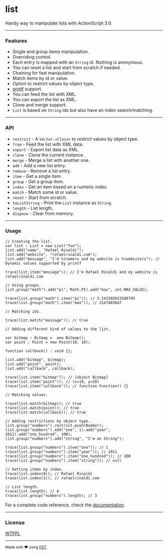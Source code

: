 [asdoc]: http://rafaelrinaldi.github.com/list/asdoc
[license]: https://github.com/rafaelrinaldi/list/raw/master/license.txt
[printf]: https://github.com/arthur-debert/printf-as3
[fdt]: http://fdt.powerflasher.com

# list
Handy way to manipulate lists with ActionScript 3.0.

---
### Features
- Single and group items manipulation.
- Overriding control.
- Each entry is mapped with an `String` id. Nothing is anonymous.
- You can reset a list and start from scratch if needed.
- Chaining for fast manipulation.
- Match items by id or value.
- Option to restrict values by object type.
- [printf][printf] support.
- You can feed the list with XML.
- You can export the list as XML.
- Clone and merge support.
- `List` is based on `String` ids but also have an index search/matching.

---
### API
- `restrict` - A `Vector.<Class>` to restrict values by object type.
- `from` - Feed the list with XML data.
- `export` - Export list data as XML.
- `clone` - Clone the current instance.
- `merge` - Merge a list with another one.
- `add` - Add a new list entry.
- `remove` - Remove a list entry.
- `item` - Get a single item.
- `group` - Get a group item.
- `index` - Get an item based on a numeric index.
- `match` - Match some id or value.
- `reset` - Start from scratch.
- `toListString` - Print the `List` instance as `String`.
- `length` - List length.
- `dispose` - Clear from memory.

---
### Usage

	// Creating the list.
	var list : List = new List("foo");
	list.add("name", "Rafael Rinaldi");
	list.add("website", "rafaelrinaldi.com");
	list.add("message", "I'm %(name)s and my website is %(website)s"); // Dynamic values supported by printf
	
	trace(list.item("message")); // I'm Rafael Rinaldi and my website is rafaelrinaldi.com
	
	// Using groups.
	list.group("math").add("pi", Math.PI).add("max", int.MAX_VALUE);
	
	trace(list.group("math").item("pi")); // 3.141592653589793
	trace(list.group("math").item("max")); // 2147483647
	
	// Matching ids.
	
	trace(list.match("message")); // true
	
	// Adding different kind of values to the list.
	
	var bitmap : Bitmap =  new Bitmap();
	var point : Point = new Point(10, 10);
	
	function callback() : void {};
	
	list.add("bitmap", bitmap);
	list.add("point", point);
	list.add("callback", callback);
	
	trace(list.item("bitmap")); // [object Bitmap]
	trace(list.item("point")); // (x=10, y=10)
	trace(list.item("callback")); // function Function() {}
	
	// Matching values.
	
	trace(list.match(bitmap)); // true
	trace(list.match(point)); // true
	trace(list.match(callback)); // true
	
	// Adding restrictions by object type.
	list.group("numbers").restrict.push(Number);
	list.group("numbers").add("one", 1).add("year", 2011).add("one_hundred", 100);
	list.group("numbers").add("string", "I'm an String");
	
	trace(list.group("numbers").item("one")); // 1
	trace(list.group("numbers").item("year")); // 2011
	trace(list.group("numbers").item("one_hundred")); // 100
	trace(list.group("numbers").item("string")); // null
	
	// Getting items by index.
	trace(list.index(0)); // Rafael Rinaldi
	trace(list.index(1)); // rafaelrinaldi.com
	
	// List length.
	trace(list.length); // 6
	trace(list.group("numbers").length); // 3

For a complete code reference, check the [documentation][asdoc].

---
### License
[WTFPL][license]

---
<small>Made with ♥ using [FDT][fdt].</small>
